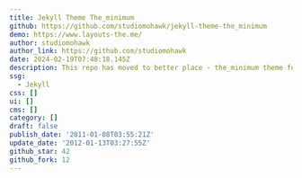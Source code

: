 ```yaml
---
title: Jekyll Theme The_minimum
github: https://github.com/studiomohawk/jekyll-theme-the_minimum
demo: https://www.layouts-the.me/
author: studiomohawk
author_link: https://github.com/studiomohawk
date: 2024-02-19T07:48:18.145Z
description: This repo has moved to better place - the_minimum theme for jekyll
ssg:
  - Jekyll
css: []
ui: []
cms: []
category: []
draft: false
publish_date: '2011-01-08T03:55:21Z'
update_date: '2012-01-13T03:27:55Z'
github_star: 42
github_fork: 12
---
```

